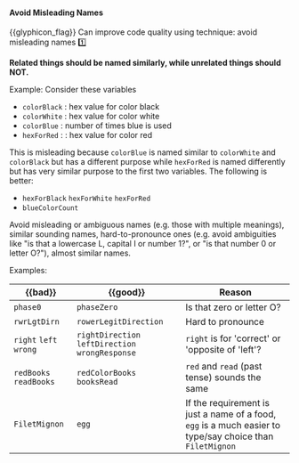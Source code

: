 <div id="title">

#### Avoid Misleading Names

</div>

<span id="prereqs"></span>

<span id="outcomes">{{glyphicon_flag}} Can improve code quality using technique: avoid misleading names  :one:</span>

<div id="body">

**Related things should be named similarly, while unrelated things should NOT.**

<tip-box>

Example: Consider these variables 
* `colorBlack` : hex value for color black
* `colorWhite` : hex value for color white
* `colorBlue` : number of times blue is used
* `hexForRed` : : hex value for color red

This is misleading because `colorBlue` is named similar to `colorWhite` and `colorBlack` but has a different purpose while `hexForRed` is named differently but has very similar purpose to the first two variables. The following is better: 
* `hexForBlack` `hexForWhite` `hexForRed` 
* `blueColorCount`

</tip-box>

Avoid misleading or ambiguous names (e.g. those with multiple meanings), similar sounding names, hard-to-pronounce ones (e.g. avoid ambiguities like "is that a lowercase L, capital I or number 1?", or "is that number 0 or letter O?"), almost similar names.

<tip-box>

Examples:

| {{bad}}        | {{good}}        |  Reason      |
| --------------- | --------------- |  --------------- |
|`phase0`  |`phaseZero`  |  Is that zero or letter O? |
|`rwrLgtDirn`  |`rowerLegitDirection`  |  Hard to pronounce |
|`right` `left` `wrong`  |`rightDirection` `leftDirection` `wrongResponse`  |  `right` is for 'correct' or 'opposite of 'left'? |
|`redBooks` `readBooks`  |`redColorBooks` `booksRead` |  `red` and `read` (past tense) sounds the same |
|`FiletMignon`  |`egg` |  If the requirement is just a name of a food, `egg` is a much easier to type/say choice than `FiletMignon` |

</tip-box>


</div>

<div id="extras">
</div>
